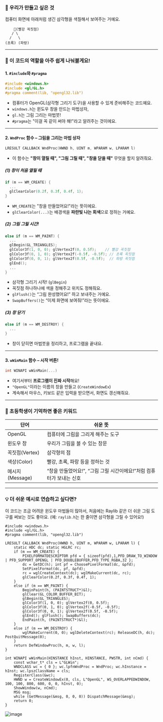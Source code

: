 
### 🎨 우리가 만들고 싶은 것

컴퓨터 화면에 아래처럼 생긴 삼각형을 색칠해서 보여주는 거예요.

```
    🔺(빨강 꼭짓점)
   / \
  /   \
(초록) (파랑)
```

---

### 🧱 이 코드의 역할을 아주 쉽게 나눠볼게요!

#### 1. `#include`와 `#pragma`

```cpp
#include <windows.h>
#include <gl/GL.h>
#pragma comment(lib, "opengl32.lib")
```

* 컴퓨터가 OpenGL(삼각형 그리기 도구)을 사용할 수 있게 준비해주는 코드예요.
* `windows.h`는 윈도우 창을 만드는 마법상자,
* `gl.h`는 그림 그리는 마법붓!
* `#pragma`는 "이걸 꼭 같이 써야 해!"라고 알려주는 것이에요.

---

#### 2. `WndProc` 함수 – 그림을 그리는 마법 상자

```cpp
LRESULT CALLBACK WndProc(HWND h, UINT m, WPARAM w, LPARAM l)
```

* 이 함수는 **"창이 열릴 때", "그림 그릴 때", "창을 닫을 때"** 무엇을 할지 알려줘요.

##### (1) 창이 처음 열릴 때

```cpp
if (m == WM_CREATE) {
  ...
  glClearColor(0.2f, 0.3f, 0.4f, 1);
}
```

* `WM_CREATE`는 "창을 만들었어요!"라는 뜻이에요.
* `glClearColor(...)`는 배경색을 **파란빛 나는 회색**으로 정하는 거예요.

##### (2) 그림 그릴 시간!

```cpp
else if (m == WM_PAINT) {
  ...
  glBegin(GL_TRIANGLES);
  glColor3f(1, 0, 0); glVertex2f(0, 0.5f);    // 빨강 꼭짓점
  glColor3f(0, 1, 0); glVertex2f(-0.5f, -0.5f); // 초록 꼭짓점
  glColor3f(0, 0, 1); glVertex2f(0.5f, -0.5f);  // 파랑 꼭짓점
  glEnd();
  ...
}
```

* 삼각형 그리기 시작! (`glBegin`)
* 꼭짓점 하나하나에 색을 정해주고 위치도 정해줘요.
* `glFlush()`는 “그림 완성했어요!” 하고 보내주는 거예요.
* `SwapBuffers()`는 “이제 화면에 보여줘!”라는 뜻이에요.

##### (3) 창 닫기

```cpp
else if (m == WM_DESTROY) {
  ...
}
```

* 창이 닫히면 마법붓을 정리하고, 프로그램을 끝내요.

---

#### 3. `wWinMain` 함수 – 시작 버튼!

```cpp
int WINAPI wWinMain(...)
```

* 여기서부터 **프로그램이 진짜 시작**해요!
* `"OpenGL"`이라는 이름의 창을 만들고 (`CreateWindowEx`)
* 계속해서 마우스, 키보드 같은 입력을 받으면서, 화면도 갱신해줘요.

---

### 📌 초등학생이 기억하면 좋은 키워드

| 단어           | 쉬운 뜻                                      |
| ------------ | ----------------------------------------- |
| OpenGL       | 컴퓨터에 그림을 그리게 해주는 도구                       |
| 윈도우 창        | 우리가 그림을 볼 수 있는 창문                         |
| 꼭짓점(Vertex)  | 삼각형의 점                                    |
| 색상(Color)    | 빨강, 초록, 파랑 등을 정하는 것                       |
| 메시지(Message) | “창을 만들었어요!”, “그림 그릴 시간이에요!”처럼 컴퓨터가 보내는 신호 |

---

### 💡 더 쉬운 예시로 연습하고 싶다면?

이 코드는 조금 어려운 윈도우 마법들이 많아서, 처음에는 Raylib 같은 더 쉬운 그림 도구를 써보는 것도 좋아요.
(예: `raylib.h`는 한 줄이면 삼각형을 그릴 수 있어요!)

```
#include <windows.h>
#include <gl/GL.h>
#pragma comment(lib, "opengl32.lib")

LRESULT CALLBACK WndProc(HWND h, UINT m, WPARAM w, LPARAM l) {
    static HDC dc; static HGLRC rc;
    if (m == WM_CREATE) {
        PIXELFORMATDESCRIPTOR pfd = { sizeof(pfd),1,PFD_DRAW_TO_WINDOW | PFD_SUPPORT_OPENGL | PFD_DOUBLEBUFFER,PFD_TYPE_RGBA,32 };
        dc = GetDC(h); int pf = ChoosePixelFormat(dc, &pfd);
        SetPixelFormat(dc, pf, &pfd);
        rc = wglCreateContext(dc); wglMakeCurrent(dc, rc);
        glClearColor(0.2f, 0.3f, 0.4f, 1);
    }
    else if (m == WM_PAINT) {
        BeginPaint(h, (PAINTSTRUCT*)&l);
        glClear(GL_COLOR_BUFFER_BIT);
        glBegin(GL_TRIANGLES);
        glColor3f(1, 0, 0); glVertex2f(0, 0.5f);
        glColor3f(0, 1, 0); glVertex2f(-0.5f, -0.5f);
        glColor3f(0, 0, 1); glVertex2f(0.5f, -0.5f);
        glEnd(); glFlush(); SwapBuffers(dc);
        EndPaint(h, (PAINTSTRUCT*)&l);
    }
    else if (m == WM_DESTROY) {
        wglMakeCurrent(0, 0); wglDeleteContext(rc); ReleaseDC(h, dc); PostQuitMessage(0);
    }
    return DefWindowProc(h, m, w, l);
}

int WINAPI wWinMain(HINSTANCE hInst, HINSTANCE, PWSTR, int nCmd) {
    const wchar_t* cls = L"GLWin";
    WNDCLASS wc = { 0 }; wc.lpfnWndProc = WndProc; wc.hInstance = hInst; wc.lpszClassName = cls;
    RegisterClass(&wc);
    HWND w = CreateWindowEx(0, cls, L"OpenGL", WS_OVERLAPPEDWINDOW, 100, 100, 800, 600, 0, 0, hInst, 0);
    ShowWindow(w, nCmd);
    MSG msg;
    while (GetMessage(&msg, 0, 0, 0)) DispatchMessage(&msg);
    return 0;
}
```

![image](https://github.com/user-attachments/assets/daa82a2a-fec8-4161-8023-0719d863e3d2)

